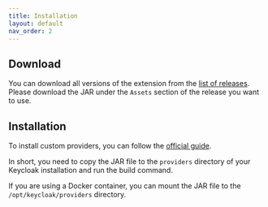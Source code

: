 ```yaml
---
title: Installation
layout: default
nav_order: 2
---
```


## Download
You can download all versions of the extension from the [list of releases][releases].
Please download the JAR under the `Assets` section of the release you want to use.

## Installation
To install custom providers, you can follow the [official guide][keycloak guide].

In short, you need to copy the JAR file to the `providers` directory of your Keycloak installation and run the build command.

If you are using a Docker container, you can mount the JAR file to the `/opt/keycloak/providers` directory.

[keycloak guide]: https://www.keycloak.org/server/configuration-provider#_installing_and_uninstalling_a_provider
[releases]: https://github.com/B2-Code/Keycloak-GeoAware/releases